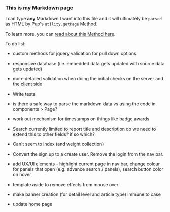 ### This is my Markdown page

I can type **any** Markdown I want into this file and it will ultimately be `parsed` as HTML by Pup's `utility.getPage` Method.

To learn more, you can [read about this Method here](http://cleverbeagle.com/pup/v1/the-basics/methods#utility-methods).


To do list:
- custom methods for jquery validation for pull down options
- responsive database (i.e. embedded data gets updated with source data gets updated)
- more detailed validation when doing the initial checks on the server and the client side
- Write tests
- is there a safe way to parse the markdown data vs using the code in components > Page?
- work out mechanism for timestamps on things like badge awards

- Search currently limited to report title and description do we need to extend this to other fields? if so which?
- Can't seem to index (and weight collection)
- Convert the sign up to a create user. Remove the login from the nav bar.
- add UX/UI elements - highlight current page in nav bar, change colour for panels that open (e.g. advance search / panels), search button color on hover
- template aside to remove effects from mouse over
- make banner creation (for detail level and article type) immune to case


- update home page
